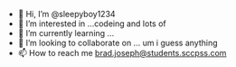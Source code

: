 - 👋 Hi, I’m @sleepyboy1234
- 👀 I’m interested in ...codeing and lots of 
- 🌱 I’m currently learning ...
- 💞️ I’m looking to collaborate on ... um i guess anything
- 📫 How to reach me brad.joseph@students.sccpss.com

<!---
sleepyboy1234/sleepyboy1234 is a ✨ special ✨ repository because its `README.md` (this file) appears on your GitHub profile.
You can click the Preview link to take a look at your changes.
--->

